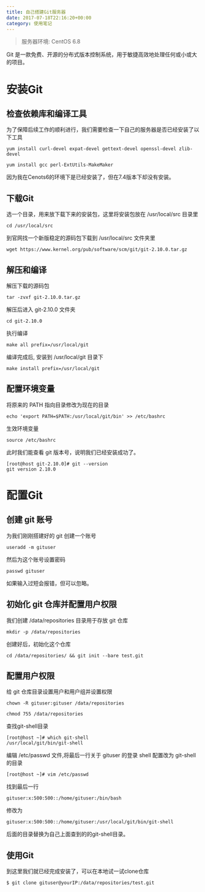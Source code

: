 ```yaml
---
title: 自己搭建Git服务器
date: 2017-07-18T22:16:20+00:00
category: 使用笔记
---
```


> 服务器环境: CentOS 6.8

Git 是一款免费、开源的分布式版本控制系统，用于敏捷高效地处理任何或小或大的项目。

# 安装Git

## 检查依赖库和编译工具

为了保障后续工作的顺利进行，我们需要检查一下自己的服务器是否已经安装了以下工具

```
yum install curl-devel expat-devel gettext-devel openssl-devel zlib-devel
```
```
yum install gcc perl-ExtUtils-MakeMaker
```
因为我在Cenots6的环境下是已经安装了，但在7.4版本下却没有安装。

## 下载Git

选一个目录，用来放下载下来的安装包，这里将安装包放在 /usr/local/src 目录里

```
cd /usr/local/src
```

到官网找一个新版稳定的源码包下载到 /usr/local/src 文件夹里
```
wget https://www.kernel.org/pub/software/scm/git/git-2.10.0.tar.gz
```

## 解压和编译

解压下载的源码包
```
tar -zvxf git-2.10.0.tar.gz
```

解压后进入 git-2.10.0 文件夹
```
cd git-2.10.0
```

执行编译


```
make all prefix=/usr/local/git
```

编译完成后, 安装到 /usr/local/git 目录下
```
make install prefix=/usr/local/git
```

## 配置环境变量

将原来的 PATH 指向目录修改为现在的目录
```
echo 'export PATH=$PATH:/usr/local/git/bin' >> /etc/bashrc
```

生效环境变量
```
source /etc/bashrc
```

此时我们能查看 git 版本号，说明我们已经安装成功了。
```
[root@host git-2.10.0]# git --version
git version 2.10.0
```

# 配置Git

## 创建 git 账号

为我们刚刚搭建好的 git 创建一个账号

```
useradd -m gituser
```

然后为这个账号设置密码
```
passwd gituser
```
如果输入过短会报错，但可以忽略。

## 初始化 git 仓库并配置用户权限

我们创建 /data/repositories 目录用于存放 git 仓库

```
mkdir -p /data/repositories

```
创建好后，初始化这个仓库
```
cd /data/repositories/ && git init --bare test.git
```

## 配置用户权限

给 git 仓库目录设置用户和用户组并设置权限

```
chown -R gituser:gituser /data/repositories
```

```
chmod 755 /data/repositories
```

查找git-shell目录

```
[root@host ~]# which git-shell
/usr/local/git/bin/git-shell
```

编辑 /etc/passwd 文件,将最后一行关于 gituser 的登录 shell 配置改为 git-shell 的目录

```
[root@host ~]# vim /etc/passwd
```
找到最后一行
```
gituser:x:500:500::/home/gituser:/bin/bash
```

修改为

```
gituser:x:500:500::/home/gituser:/usr/local/git/bin/git-shell
```

后面的目录替换为自己上面查到的的git-shell目录。

## 使用Git

到这里我们就已经完成安装了，可以在本地试一试clone仓库

```
$ git clone gituser@yourIP:/data/repositories/test.git
```

